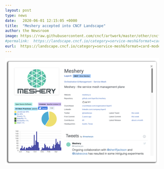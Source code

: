 ```yaml
---
layout: post
type: news
date:   2020-06-01 12:15:05 +0000
title:  "Meshery accepted into CNCF Landscape"
author: the Newsroom
image: https://raw.githubusercontent.com/cncf/artwork/master/other/cncf-landscape/stacked/color/cncf-landscape-stacked-color.svg
#permalink:  https://landscape.cncf.io/category=service-mesh&format=card-mode&grouping=category&selected=meshery
eurl:  https://landscape.cncf.io/category=service-mesh&format=card-mode&grouping=category&selected=meshery
---
```

<img src="/assets/images/posts/2019-11-15-layer5-joins-the-cncf/Meshery accepted into the CNCF Landscape.png" />